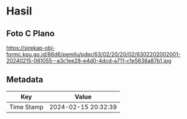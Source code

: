 # Hasil

## Foto C Plano

https://sirekap-obj-formc.kpu.go.id/86d6/pemilu/pdpr/63/02/20/20/02/6302202002001-20240215-081055--a3c1ee28-e4d0-4dcd-a711-c1e5636a87b1.jpg


## Metadata

| Key        | Value               |
| ---------- | ------------------- |
| Time Stamp | 2024-02-15 20:32:39 |



